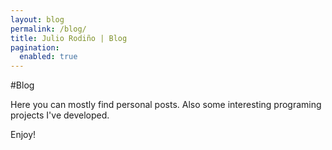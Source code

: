 ```yaml
---
layout: blog
permalink: /blog/
title: Julio Rodiño | Blog
pagination:
  enabled: true
---
```

#Blog

Here you can mostly find personal posts. Also some interesting programing projects I've developed.

Enjoy!

